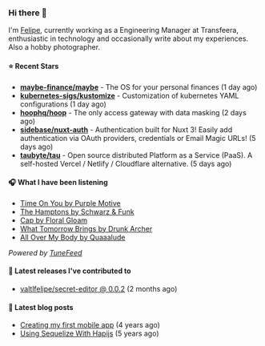 ### Hi there 👋

I'm [Felipe](https://felipevm.com), currently working as a Engineering Manager at Transfeera, enthusiastic in technology and occasionally write about my experiences. Also a hobby photographer.

#### ⭐ Recent Stars
- **[maybe-finance/maybe](https://github.com/maybe-finance/maybe)** - The OS for your personal finances (1 day ago)
- **[kubernetes-sigs/kustomize](https://github.com/kubernetes-sigs/kustomize)** - Customization of kubernetes YAML configurations (1 day ago)
- **[hoophq/hoop](https://github.com/hoophq/hoop)** - The only access gateway with data masking (2 days ago)
- **[sidebase/nuxt-auth](https://github.com/sidebase/nuxt-auth)** - Authentication built for Nuxt 3! Easily add authentication via OAuth providers, credentials or Email Magic URLs! (5 days ago)
- **[taubyte/tau](https://github.com/taubyte/tau)** - Open source distributed Platform as a Service (PaaS). A self-hosted Vercel / Netlify / Cloudflare alternative. (5 days ago)

#### 🎧 What I have been listening
- [Time On You by Purple Motive](https://open.spotify.com/track/6kimjJ50NnZjkzoSs6oYMk)
- [The Hamptons by Schwarz &amp; Funk](https://open.spotify.com/track/0mfXh24MxeIm3kIJ9gDDOp)
- [Cap by Floral Gloam](https://open.spotify.com/track/6U0uoeEv7ZCgIkld5Wgm2H)
- [What Tomorrow Brings by Drunk Archer](https://open.spotify.com/track/2faQoV4rpd3K9BxwbPbwYO)
- [All Over My Body by Quaaalude](https://open.spotify.com/track/365R9wKlTJpciKgWB0v6K3)

_Powered by [TuneFeed](https://tunefeed.app?ref=valtlfelipe-gh-profile)_ 

#### 🚀 Latest releases I've contributed to


- [valtlfelipe/secret-editor @ 0.0.2](https://github.com/valtlfelipe/secret-editor/releases/tag/0.0.2) (2 months ago)

#### 📄 Latest blog posts
- [Creating my first mobile app](https://felipevm.com/posts/creating-my-first-mobile-app/) (4 years ago)
- [Using Sequelize With Hapijs](https://felipevm.com/posts/using-sequelize-with-hapijs/) (5 years ago)

